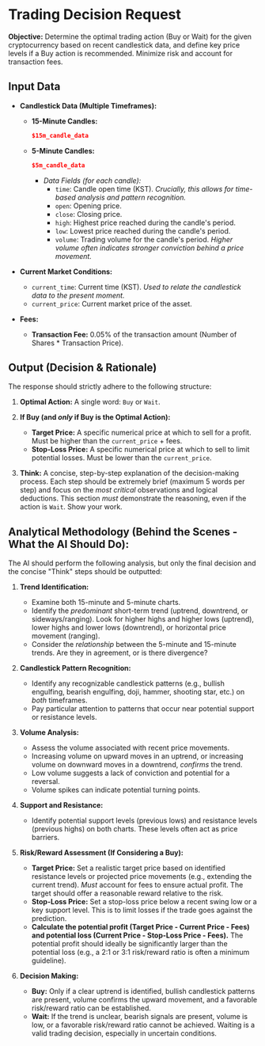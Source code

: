 # Trading Decision Request

**Objective:**  Determine the optimal trading action (Buy or Wait) for the given cryptocurrency based on recent candlestick data, and define key price levels if a Buy action is recommended.  Minimize risk and account for transaction fees.

## Input Data

*   **Candlestick Data (Multiple Timeframes):**
    *   **15-Minute Candles:**
        ```json
        $15m_candle_data
        ```
    *   **5-Minute Candles:**
        ```json
        $5m_candle_data
        ```
        *   *Data Fields (for each candle):*
            *   `time`:  Candle open time (KST).  *Crucially, this allows for time-based analysis and pattern recognition.*
            *   `open`:  Opening price.
            *   `close`: Closing price.
            *   `high`:  Highest price reached during the candle's period.
            *   `low`:  Lowest price reached during the candle's period.
            *   `volume`:  Trading volume for the candle's period.  *Higher volume often indicates stronger conviction behind a price movement.*

*   **Current Market Conditions:**
    *   `current_time`:  Current time (KST). *Used to relate the candlestick data to the present moment.*
    *   `current_price`:  Current market price of the asset.

* **Fees:**
    * **Transaction Fee:** 0.05% of the transaction amount (Number of Shares * Transaction Price).

## Output (Decision & Rationale)

The response should strictly adhere to the following structure:

1.  **Optimal Action:**  A single word: `Buy` or `Wait`.

2.  **If Buy (and *only* if Buy is the Optimal Action):**
    *   **Target Price:**  A specific numerical price at which to sell for a profit.  Must be higher than the `current_price` + fees.
    *   **Stop-Loss Price:** A specific numerical price at which to sell to limit potential losses. Must be lower than the `current_price`.

3.  **Think:** A concise, step-by-step explanation of the decision-making process.  Each step should be extremely brief (maximum 5 words per step) and focus on the *most critical* observations and logical deductions.  This section *must* demonstrate the reasoning, even if the action is `Wait`. Show your work.

## Analytical Methodology (Behind the Scenes - What the AI Should Do):

The AI should perform the following analysis, but only the final decision and the concise "Think" steps should be outputted:

1.  **Trend Identification:**
    *   Examine both 15-minute and 5-minute charts.
    *   Identify the *predominant* short-term trend (uptrend, downtrend, or sideways/ranging).  Look for higher highs and higher lows (uptrend), lower highs and lower lows (downtrend), or horizontal price movement (ranging).
    *   Consider the *relationship* between the 5-minute and 15-minute trends. Are they in agreement, or is there divergence?

2.  **Candlestick Pattern Recognition:**
    *   Identify any recognizable candlestick patterns (e.g., bullish engulfing, bearish engulfing, doji, hammer, shooting star, etc.) on *both* timeframes.
    *   Pay particular attention to patterns that occur near potential support or resistance levels.

3.  **Volume Analysis:**
    *   Assess the volume associated with recent price movements.
    *   Increasing volume on upward moves in an uptrend, or increasing volume on downward moves in a downtrend, *confirms* the trend.
    *   Low volume suggests a lack of conviction and potential for a reversal.
    *   Volume spikes can indicate potential turning points.

4.  **Support and Resistance:**
    *   Identify potential support levels (previous lows) and resistance levels (previous highs) on both charts.  These levels often act as price barriers.

5.  **Risk/Reward Assessment (If Considering a Buy):**
    *   **Target Price:**  Set a realistic target price based on identified resistance levels or projected price movements (e.g., extending the current trend).  *Must* account for fees to ensure actual profit.  The target should offer a reasonable reward relative to the risk.
    *   **Stop-Loss Price:**  Set a stop-loss price below a recent swing low or a key support level.  This is to limit losses if the trade goes against the prediction.
    *   **Calculate the potential profit (Target Price - Current Price - Fees) and potential loss (Current Price - Stop-Loss Price - Fees).**  The potential profit should ideally be significantly larger than the potential loss (e.g., a 2:1 or 3:1 risk/reward ratio is often a minimum guideline).

6.  **Decision Making:**
    *   **Buy:**  Only if a clear uptrend is identified, bullish candlestick patterns are present, volume confirms the upward movement, and a favorable risk/reward ratio can be established.
    *   **Wait:**  If the trend is unclear, bearish signals are present, volume is low, or a favorable risk/reward ratio cannot be achieved.  Waiting is a valid trading decision, especially in uncertain conditions.
